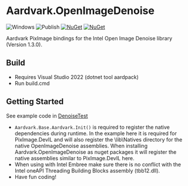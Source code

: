 # Aardvark.OpenImageDenoise

![Windows](https://github.com/aardvark-community/Aardvark.OpenImageDenoise/workflows/Publish/badge.svg)
![Publish](https://github.com/aardvark-community/Aardvark.OpenImageDenoise/workflows/Publish/badge.svg)
[![NuGet](https://badgen.net/nuget/v/Aardvark.OpenImageDenoise)](https://www.nuget.org/packages/Aardvark.OpenImageDenoise/)
[![NuGet](https://badgen.net/nuget/dt/Aardvark.OpenImageDenoise)](https://www.nuget.org/packages/Aardvark.OpenImageDenoise/)

Aardvark PixImage bindings for the Intel Open Image Denoise library (Version 1.3.0).

## Build
- Requires Visual Studio 2022 (dotnet tool aardpack)
- Run build.cmd

## Getting Started
See example code in [DenoiseTest](https://github.com/aardvark-community/Aardvark.OpenImageDenoise/tree/master/src/DenoiseTest)

* `Aardvark.Base.Aardvark.Init()` is required to register the native dependencies during runtime. In the example here it is required for PixImage.DevIL and will also register the \lib\Natives directory for the native OpenImageDenoise assemblies. When installing Aardvark.OpenImageDenoise as nuget packages it will register the native assemblies similar to PixImage.DevIL here.
* When using with Intel Embree make sure there is no conflict with the Intel oneAPI Threading Building Blocks assembly (tbb12.dll).
* Have fun coding!
